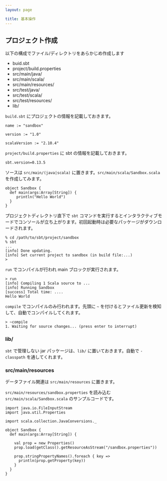 ```yaml
---
layout: page

title: 基本操作
---
```


## プロジェクト作成

以下の構成でファイル/ディレクトリをあらかじめ作成します

* buid.sbt
* project/build.properties
* src/main/java/
* src/main/scala/
* src/main/resources/
* src/test/java/
* src/test/scala/
* src/test/resources/
* lib/

`build.sbt` にプロジェクトの情報を記載しておきます。

    name := "sandbox"

    version := "1.0"

    scalaVersion := "2.10.4"

`project/build.properties` に sbt の情報を記載しておきます。

    sbt.version=0.13.5

ソースは `src/main/(java|scala)` に置きます。`src/main/scala/Sandbox.scala` を作成してみます。

    object Sandbox {
      def main(args:Array[String]) {
         println("Hello World")
      }
    }

プロジェクトディレクトリ直下で `sbt` コマンドを実行するとインタラクティブモードでコンソールが立ち上がります。初回起動時は必要なパッケージがダウンロードされます。

    % cd /path/to/sbt/project/sandbox
    % sbt
    ...
    [info] Done updating.
    [info] Set current project to sandbox (in build file:...)
    >

`run` でコンパイルが行われ main ブロックが実行されます。

    > run
    [info] Compiling 1 Scala source to ...
    [info] Running Sandbox
    [success] Total time: ....
    Hello World

`compile` でコンパイルのみ行われます。先頭に `~` を付けるとファイル更新を検知して、自動でコンパイルしてくれます。

    > ~compile
    1. Waiting for source changes... (press enter to interrupt)


### lib/

`sbt` で管理しない jar パッケージは、`lib/` に置いておきます。自動で `-classpath` を通してくれます。


### src/main/resources

データファイル関連は `src/main/resources` に置きます。

`src/main/resources/sandbox.properties` を読み込む `src/main/scala/Sandbox.scala` のサンプルコードです。

    import java.io.FileInputStream
    import java.util.Properties

    import scala.collection.JavaConversions._

    object Sandbox {
      def main(args:Array[String]) {

        val prop = new Properties()
        prop.load(getClass().getResourceAsStream("/sandbox.properties"))

        prop.stringPropertyNames().foreach { key =>
          println(prop.getProperty(key))
        }
      }
    }

